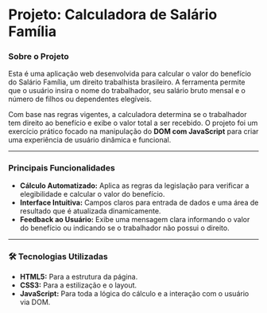 # Projeto: Calculadora de Salário Família

###  Sobre o Projeto

Esta é uma aplicação web desenvolvida para calcular o valor do benefício do Salário Família, um direito trabalhista brasileiro. A ferramenta permite que o usuário insira o nome do trabalhador, seu salário bruto mensal e o número de filhos ou dependentes elegíveis.

Com base nas regras vigentes, a calculadora determina se o trabalhador tem direito ao benefício e exibe o valor total a ser recebido. O projeto foi um exercício prático focado na manipulação do **DOM com JavaScript** para criar uma experiência de usuário dinâmica e funcional.

---

###  Principais Funcionalidades

* **Cálculo Automatizado:** Aplica as regras da legislação para verificar a elegibilidade e calcular o valor do benefício.
* **Interface Intuitiva:** Campos claros para entrada de dados e uma área de resultado que é atualizada dinamicamente.
* **Feedback ao Usuário:** Exibe uma mensagem clara informando o valor do benefício ou indicando se o trabalhador não possui o direito.

---

### 🛠️ Tecnologias Utilizadas

* **HTML5:** Para a estrutura da página.
* **CSS3:** Para a estilização e o layout.
* **JavaScript:** Para toda a lógica do cálculo e a interação com o usuário via DOM.

